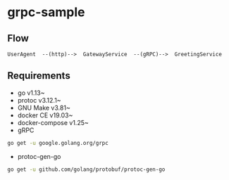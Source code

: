 # grpc-sample

## Flow

```
UserAgent  --(http)-->  GatewayService  --(gRPC)-->  GreetingService
```

## Requirements
- go v1.13~
- protoc v3.12.1~
- GNU Make v3.81~
- docker CE v19.03~
- docker-compose v1.25~
- gRPC
```bash
go get -u google.golang.org/grpc
```
- protoc-gen-go
```bash
go get -u github.com/golang/protobuf/protoc-gen-go
```
